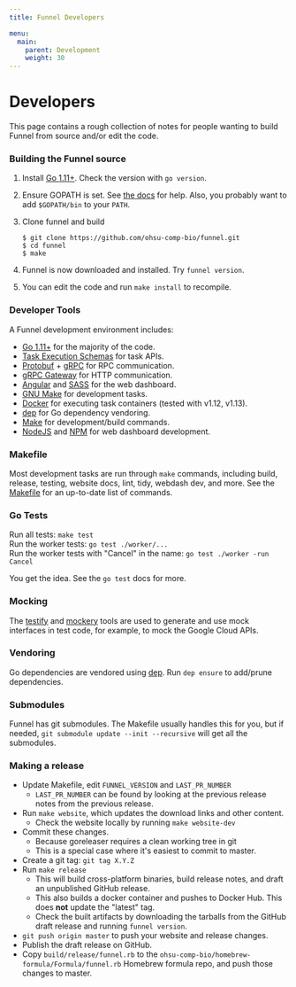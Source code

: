 ```yaml
---
title: Funnel Developers

menu:
  main:
    parent: Development
    weight: 30
---
```


# Developers

This page contains a rough collection of notes for people wanting to build Funnel from source and/or edit the code.

### Building the Funnel source

1. Install [Go 1.11+][go]. Check the version with `go version`.
2. Ensure GOPATH is set. See [the docs][gopath] for help. Also, you probably want to add `$GOPATH/bin` to your `PATH`.
3. Clone funnel and build

	```shell
	$ git clone https://github.com/ohsu-comp-bio/funnel.git
	$ cd funnel
	$ make
	```
	
4. Funnel is now downloaded and installed. Try `funnel version`.
5. You can edit the code and run `make install` to recompile.

### Developer Tools

A Funnel development environment includes:

- [Go 1.11+][go] for the majority of the code.
- [Task Execution Schemas][tes] for task APIs.
- [Protobuf][protobuf] + [gRPC][grpc] for RPC communication.
- [gRPC Gateway][gateway] for HTTP communication.
- [Angular][angular] and [SASS][sass] for the web dashboard.
- [GNU Make][make] for development tasks.
- [Docker][docker] for executing task containers (tested with v1.12, v1.13).
- [dep][dep] for Go dependency vendoring.
- [Make][make] for development/build commands.
- [NodeJS][node] and [NPM][npm] for web dashboard development.

### Makefile

Most development tasks are run through `make` commands, including build, release, testing, website docs, lint, tidy, webdash dev, and more.  See the [Makefile](https://github.com/ohsu-comp-bio/funnel/blob/master/Makefile) for an up-to-date list of commands.

### Go Tests

Run all tests: `make test`   
Run the worker tests: `go test ./worker/...`  
Run the worker tests with "Cancel" in the name: `go test ./worker -run Cancel`  

You get the idea. See the `go test` docs for more.

### Mocking

The [testify][testify] and [mockery][mockery] tools are used to generate and use
mock interfaces in test code, for example, to mock the Google Cloud APIs.

### Vendoring

Go dependencies are vendored using [dep][dep]. Run `dep ensure` to add/prune dependencies.

### Submodules

Funnel has git submodules. The Makefile usually handles this for you, but if needed,
`git submodule update --init --recursive` will get all the submodules.

[go]: https://golang.org
[angular]: https://angularjs.org/
[protobuf]: https://github.com/google/protobuf
[grpc]: http://www.grpc.io/
[sass]: http://sass-lang.com/
[make]: https://www.gnu.org/software/make/
[docker]: https://docker.io
[python]: https://www.python.org/
[dep]: https://golang.github.io/dep/
[node]: https://nodejs.org
[npm]: https://www.npmjs.com/
[gateway]: https://github.com/grpc-ecosystem/grpc-gateway
[tes]: https://github.com/ga4gh/task-execution-schemas
[testify]: https://github.com/stretchr/testify
[mockery]: https://github.com/vektra/mockery
[gopath]: https://golang.org/doc/code.html#GOPATH

### Making a release

- Update Makefile, edit `FUNNEL_VERSION` and `LAST_PR_NUMBER`
  - `LAST_PR_NUMBER` can be found by looking at the previous release notes
    from the previous release.
- Run `make website`, which updates the download links and other content.
  - Check the website locally by running `make website-dev`
- Commit these changes.
  - Because goreleaser requires a clean working tree in git
  - This is a special case where it's easiest to commit to master.
- Create a git tag: `git tag X.Y.Z`
- Run `make release`
  - This will build cross-platform binaries, build release notes,
    and draft an unpublished GitHub release.
  - This also builds a docker container and pushes to Docker Hub.
    This does **not** update the "latest" tag.
  - Check the built artifacts by downloading the tarballs from the GitHub draft release
    and running `funnel version`.
- `git push origin master` to push your website and release changes.
- Publish the draft release on GitHub.
- Copy `build/release/funnel.rb` to the `ohsu-comp-bio/homebrew-formula/Formula/funnel.rb` Homebrew formula repo, and push those changes to master.
